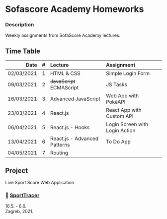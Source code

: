 # Sofascore Academy Homeworks

### Description

Weekly assignments from SofaScore Academy lectures.

## Time Table

|       Date | #   | Lecture                      | Assignment                     |
| ---------: | :-- | :--------------------------- | :----------------------------- |
| 02/03/2021 | 1   | HTML & CSS                   | Simple Login Form              |
| 09/03/2021 | 2   | ~~JavaScript~~ ECMAScript    | JS Tasks                       |
| 16/03/2021 | 3   | Advanced JavaScript          | Web App with PokéAPI           |
| 23/03/2021 | 4   | React.js                     | React App with Custom API      |
| 06/04/2021 | 5   | React.js - Hooks             | Login Screen with Login Action |
| 13/04/2021 | 6   | React.js - Advanced Patterns | To Do App                      |
| 04/05/2021 | 7   | Routing                      |                                |

## Project

Live Sport Score Web Application  

### :link: <a href="https://github.com/ftodoric/sport-tracer">SportTracer</a>  

16.5. - 6.6.  
Zagreb, 2021.
